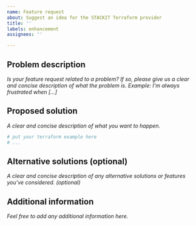 ```yaml
---
name: Feature request
about: Suggest an idea for the STACKIT Terraform provider
title: ''
labels: enhancement
assignees: ''

---
```


## Problem description

*Is your feature request related to a problem? If so, please give us a clear and concise description of what the problem is. 
Example: I'm always frustrated when [...]*

## Proposed solution

*A clear and concise description of what you want to happen.*

<!-- Please add an example terraform config below which helps us understand your proposed solution. -->

```terraform
# put your terraform example here
# ...
```

## Alternative solutions (optional)

*A clear and concise description of any alternative solutions or features you've considered. (optional)*

## Additional information

*Feel free to add any additional information here.*


